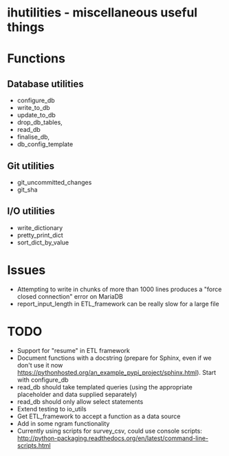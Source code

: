 # ihutilities - miscellaneous useful things

# Functions

## Database utilities

* configure_db 
* write_to_db
* update_to_db 
* drop_db_tables, 
* read_db
* finalise_db,
* db_config_template

## Git utilities

* git_uncommitted_changes
* git_sha

## I/O utilities

* write_dictionary
* pretty_print_dict
* sort_dict_by_value

# Issues

* Attempting to write in chunks of more than 1000 lines produces a "force closed connection" error on MariaDB 
* report_input_length in ETL_framework can be really slow for a large file

# TODO

* Support for "resume" in ETL framework
* Document functions with a docstring (prepare for Sphinx, even if we don't use it now https://pythonhosted.org/an_example_pypi_project/sphinx.html). Start with configure_db 
* read_db should take templated queries (using the appropriate placeholder and data supplied separately)
* read_db should only allow select statements
* Extend testing to io_utils
* Get ETL_framework to accept a function as a data source
* Add in some ngram functionality
* Currently using scripts for survey_csv, could use console scripts: http://python-packaging.readthedocs.org/en/latest/command-line-scripts.html